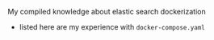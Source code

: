 
My compiled knowledge about elastic search dockerization

- listed here are my experience with `docker-compose.yaml`